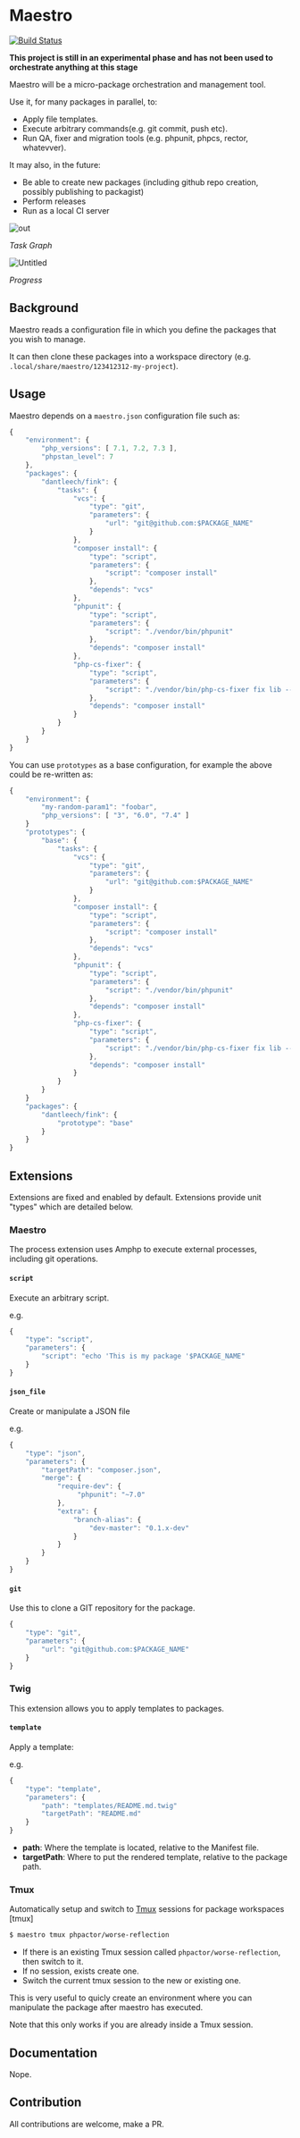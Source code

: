 Maestro
=======

[![Build Status](https://travis-ci.org/dantleech/maestro.svg?branch=master)](https://travis-ci.org/dantleech/maestro)

**This project is still in an experimental phase and has not been used to  orchestrate anything at this stage**

Maestro will be a micro-package orchestration and management tool.

Use it, for many packages in parallel, to:

- Apply file templates.
- Execute arbitrary commands(e.g. git commit, push etc).
- Run QA, fixer and migration tools (e.g. phpunit, phpcs, rector, whatevver).

It may also, in the future:

- Be able to create new packages (including github repo creation, possibly publishing to packagist)
- Perform releases
- Run as a local CI server

![out](https://user-images.githubusercontent.com/530801/58695020-3d61f200-838c-11e9-8ca0-de086cb7450a.png)

*Task Graph*

![Untitled](https://user-images.githubusercontent.com/530801/58994540-c643b800-87e8-11e9-8c83-83e8347298f9.png)

*Progress*

Background
----------

Maestro reads a configuration file in which you define the packages that you
wish to manage.

It can then clone these packages into a workspace directory (e.g.
`.local/share/maestro/123412312-my-project`).

Usage
-----

Maestro depends on a `maestro.json` configuration file such as:

```javascript
{
    "environment": {
        "php_versions": [ 7.1, 7.2, 7.3 ],
        "phpstan_level": 7
    },
    "packages": {
        "dantleech/fink": {
            "tasks": {
                "vcs": {
                    "type": "git",
                    "parameters": {
                        "url": "git@github.com:$PACKAGE_NAME"
                    }
                },
                "composer install": {
                    "type": "script",
                    "parameters": {
                        "script": "composer install"
                    },
                    "depends": "vcs"
                },
                "phpunit": {
                    "type": "script",
                    "parameters": {
                        "script": "./vendor/bin/phpunit"
                    },
                    "depends": "composer install"
                },
                "php-cs-fixer": {
                    "type": "script",
                    "parameters": {
                        "script": "./vendor/bin/php-cs-fixer fix lib --dry-run"
                    },
                    "depends": "composer install"
                }
            }
        }
    }
}
```

You can use `prototypes` as a base configuration, for example the above could
be re-written as:

```javascript
{
    "environment": {
        "my-random-param1": "foobar",
        "php_versions": [ "3", "6.0", "7.4" ]
    }
    "prototypes": {
        "base": {
            "tasks": {
                "vcs": {
                    "type": "git",
                    "parameters": {
                        "url": "git@github.com:$PACKAGE_NAME"
                    }
                },
                "composer install": {
                    "type": "script",
                    "parameters": {
                        "script": "composer install"
                    },
                    "depends": "vcs"
                },
                "phpunit": {
                    "type": "script",
                    "parameters": {
                        "script": "./vendor/bin/phpunit"
                    },
                    "depends": "composer install"
                },
                "php-cs-fixer": {
                    "type": "script",
                    "parameters": {
                        "script": "./vendor/bin/php-cs-fixer fix lib --dry-run"
                    },
                    "depends": "composer install"
                }
            }
        }
    }
    "packages": {
        "dantleech/fink": {
            "prototype": "base"
        }
    }
}
```

Extensions
----------

Extensions are fixed and enabled by default. Extensions provide unit "types"
which are detailed below.

### Maestro

The process extension uses Amphp to execute external processes, including git
operations.

#### `script`

Execute an arbitrary script.

e.g.

```javascript
{
    "type": "script",
    "parameters": {
        "script": "echo 'This is my package '$PACKAGE_NAME"
    }
}
```

#### `json_file`

Create or manipulate a JSON file

e.g.

```javascript
{
    "type": "json",
    "parameters": {
        "targetPath": "composer.json",
        "merge": {
            "require-dev": {
                 "phpunit": "~7.0"
            },
            "extra": {
                "branch-alias": {
                    "dev-master": "0.1.x-dev"
                }
            }
        }
    }
}
```

#### `git`

Use this to clone a GIT repository for the package.

```javascript
{
    "type": "git",
    "parameters": {
        "url": "git@github.com:$PACKAGE_NAME"
    }
}
```

### Twig

This extension allows you to apply templates to packages.

#### `template`

Apply a template:

e.g.

```javascript
{
    "type": "template",
    "parameters": {
        "path": "templates/README.md.twig"
        "targetPath": "README.md"
    }
}
```

- **path**: Where the template is located, relative to the Manifest file.
- **targetPath**: Where to put the rendered template, relative to the package path.

### Tmux

Automatically setup and switch to [Tmux](https://github.com/tmux/tmux/wiki)
sessions for package workspaces [tmux]

```bash
$ maestro tmux phpactor/worse-reflection
```

- If there is an existing Tmux session called `phpactor/worse-reflection`,
  then switch to it.
- If no session, exists create one.
- Switch the current tmux session to the new or existing one.

This is very useful to quicly create an environment where you can
manipulate the package after maestro has executed.

Note that this only works if you are already inside a Tmux session.

Documentation
-------------

Nope.

Contribution
------------

All contributions are welcome, make a PR.
